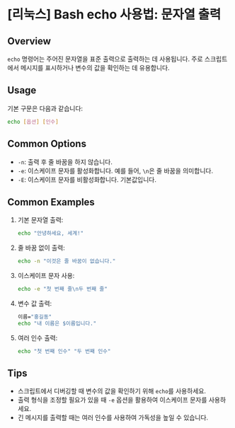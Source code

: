 # [리눅스] Bash echo 사용법: 문자열 출력

## Overview
`echo` 명령어는 주어진 문자열을 표준 출력으로 출력하는 데 사용됩니다. 주로 스크립트에서 메시지를 표시하거나 변수의 값을 확인하는 데 유용합니다.

## Usage
기본 구문은 다음과 같습니다:
```bash
echo [옵션] [인수]
```

## Common Options
- `-n`: 출력 후 줄 바꿈을 하지 않습니다.
- `-e`: 이스케이프 문자를 활성화합니다. 예를 들어, `\n`은 줄 바꿈을 의미합니다.
- `-E`: 이스케이프 문자를 비활성화합니다. 기본값입니다.

## Common Examples
1. 기본 문자열 출력:
   ```bash
   echo "안녕하세요, 세계!"
   ```

2. 줄 바꿈 없이 출력:
   ```bash
   echo -n "이것은 줄 바꿈이 없습니다."
   ```

3. 이스케이프 문자 사용:
   ```bash
   echo -e "첫 번째 줄\n두 번째 줄"
   ```

4. 변수 값 출력:
   ```bash
   이름="홍길동"
   echo "내 이름은 $이름입니다."
   ```

5. 여러 인수 출력:
   ```bash
   echo "첫 번째 인수" "두 번째 인수"
   ```

## Tips
- 스크립트에서 디버깅할 때 변수의 값을 확인하기 위해 `echo`를 사용하세요.
- 출력 형식을 조정할 필요가 있을 때 `-e` 옵션을 활용하여 이스케이프 문자를 사용하세요.
- 긴 메시지를 출력할 때는 여러 인수를 사용하여 가독성을 높일 수 있습니다.